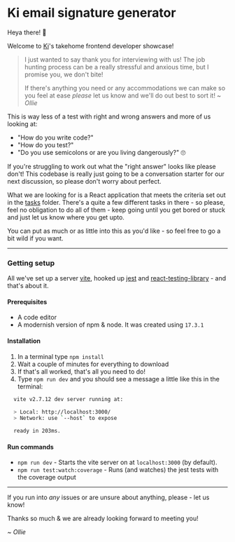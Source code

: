 # Ki email signature generator

Heya there! 👋

Welcome to [Ki](https://www.ki-insurance.com)'s takehome frontend developer showcase!

> I just wanted to say thank you for interviewing with us! The job hunting process can be a really stressful and anxious time, but I promise you, we don't bite! 
>
> If there's anything you need or any accommodations we can make so you feel at ease _please_ let us know and we'll do out best to sort it! 
> ~ _Ollie_

This is way less of a test with right and wrong answers and more of us looking at:
- "How do you write code?"
- "How do you test?"
- "Do you use semicolons or are you living dangerously?" 🙄

If you're struggling to work out what the "right answer" looks like please don't! This codebase is really just going to be a conversation starter for our next discussion, so please don't worry about perfect.

What we are looking for is a React application that meets the criteria set out in the [tasks](./tasks) folder. There's a quite a few different tasks in there - so please, feel no obligation to do all of them - keep going until you get bored or stuck and just let us know where you get upto.

You can put as much or as little into this as you'd like - so feel free to go a bit wild if you want.

---

### Getting setup
All we've set up a server [vite](https://vitejs.dev), hooked up [jest](https://jestjs.io) and [react-testing-library](https://testing-library.com/docs/react-testing-library/intro/) - and that's about it.

#### Prerequisites
- A code editor
- A modernish version of npm & node. It was created using `17.3.1`

#### Installation
1. In a terminal type `npm install`
2. Wait a couple of minutes for everything to download
3. If that's all worked, that's all you need to do!
4. Type `npm run dev` and you should see a message a little like this in the terminal:

```bash
  vite v2.7.12 dev server running at:

  > Local: http://localhost:3000/
  > Network: use `--host` to expose

  ready in 203ms.
```

#### Run commands
- `npm run dev` - Starts the vite server on at `localhost:3000` (by default).
- `npm run test:watch:coverage` -  Runs (and watches) the jest tests with the coverage output

---

If you run into _any_ issues or are unsure about anything, please - let us know!

Thanks so much & we are already looking forward to meeting you!

_\~ Ollie_



